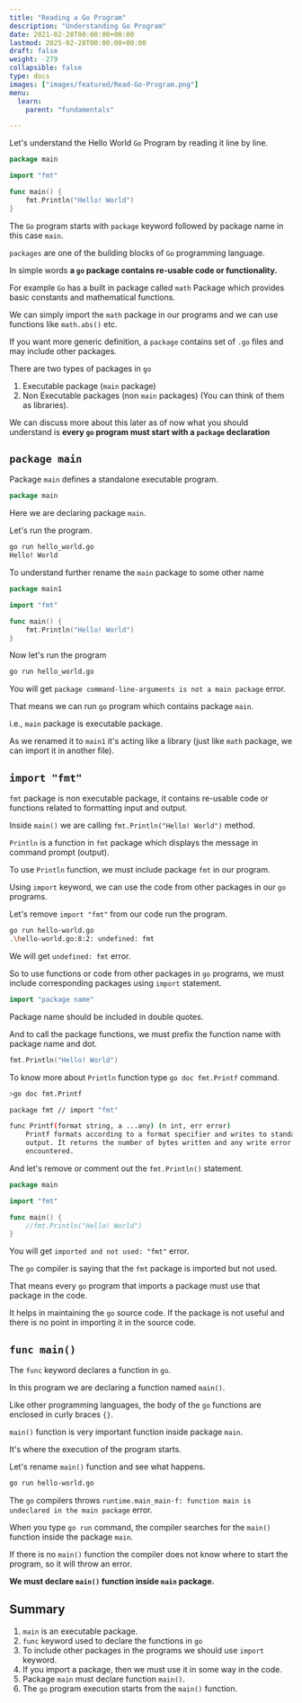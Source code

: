 ```yaml
---
title: "Reading a Go Program"
description: "Understanding Go Program"
date: 2021-02-28T00:00:00+00:00
lastmod: 2025-02-28T00:00:00+00:00
draft: false
weight: -279
collapsible: false
type: docs
images: ["images/featured/Read-Go-Program.png"]
menu:
  learn:
    parent: "fundamentals"

---
```


Let's understand the Hello World `Go` Program by reading it line by line.

```go
package main

import "fmt"

func main() {
    fmt.Println("Hello! World")
}
```

The `Go` program starts with `package` keyword followed by package name in this case `main`.

`packages` are one of the building blocks of `Go` programming language.

In simple words **a `go` package contains re-usable code or functionality.**

For example `Go` has a built in package called `math` Package which provides basic constants and mathematical functions.

We can simply import the `math` package in our programs and we can use functions like `math.abs()` etc. 

If you want more generic definition, a `package` contains set of `.go` files and may include other packages.

There are two types of packages in `go`

1. Executable package (`main` package)
2. Non Executable packages (non `main` packages) (You can think of them as libraries). 

We can discuss more about this later as of now what you should understand is **every `go` program must start with a `package` declaration**

## `package main`

Package `main` defines a standalone executable program. 

```go
package main
```
Here we are declaring package `main`. 

Let's run the program.

```bash
go run hello_world.go
Hello! World
```
To understand further rename the `main` package to some other name

```go
package main1

import "fmt"

func main() {
	fmt.Println("Hello! World")
}
```

Now let's run the program

```bash
go run hello_world.go
```

You will get `package command-line-arguments is not a main package` error. 

That means we can run `go` program which contains package `main`.

i.e., `main` package is executable package. 

As we renamed it to `main1` it's acting like a library (just like `math` package, we can import it in another file).

## `import "fmt"`

`fmt` package is non executable package, it contains re-usable code or functions related to formatting input and output.  

Inside `main()` we are calling `fmt.Println("Hello! World")` method. 

`Println` is a function in `fmt` package which displays the message in command prompt (output).

To use `Println` function, we must include package `fmt` in our program.

Using `import` keyword, we can use the code from other packages in our `go` programs. 

Let's remove `import "fmt"` from our code run the program.

```bash
go run hello-world.go
.\hello-world.go:8:2: undefined: fmt
```

We will get `undefined: fmt` error. 

So to use functions or code from other packages in `go` programs, we must include corresponding packages using `import` statement. 

```go
import "package name"
```

Package name should be included in double quotes. 

And to call the package functions, we must prefix the function name with package name and dot.

```go
fmt.Println("Hello! World")
```

To know more about `Println` function type `go doc fmt.Printf` command.

```bash
>go doc fmt.Printf

package fmt // import "fmt"

func Printf(format string, a ...any) (n int, err error)
    Printf formats according to a format specifier and writes to standard
    output. It returns the number of bytes written and any write error
    encountered.
```

And let's remove or comment out the `fmt.Println()` statement. 

```go
package main

import "fmt"

func main() {
	//fmt.Println("Hello! World")
}

```

You will get `imported and not used: "fmt"` error. 

The `go` compiler is saying that the `fmt` package is imported but not used. 

That means every `go` program that imports a package must use that package in the code. 

It helps in maintaining the `go` source code. If the package is not useful and there is no point in importing it in the source code.

## `func main()`

The `func` keyword declares a function in `go`. 

In this program we are declaring a function named `main()`.

Like other programming languages, the body of the `go` functions are enclosed in curly braces `{}`.

`main()` function is very important function inside package `main`.

It's where the execution of the program starts.

Let's rename `main()` function and see what happens.

```bash
go run hello-world.go
```

The `go` compilers throws `runtime.main_main·f: function main is undeclared in the main package` error.

When you type `go run` command, the compiler searches for the `main()` function inside the package `main`.

If there is no `main()` function the compiler does not know where to start the program, so it will throw an error.

**We must declare `main()` function inside `main` package.**

## Summary

1. `main` is an executable package.
2. `func` keyword used to declare the functions in `go`
3. To include other packages in the programs we should use `import` keyword.
4. If you import a package, then we must use it in some way in the code.
5. Package `main` must declare function `main()`.
6. The `go` program execution starts from the `main()` function.